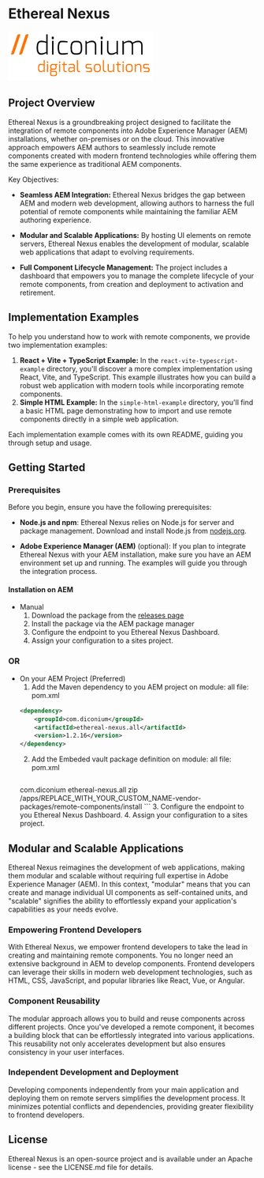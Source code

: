 # Ethereal Nexus

[![diconium-dds](docs/images/diconium-dds.png  "diconium digital solutions" )](https://diconium.com/en/news/adobe-io-hybris)

## Project Overview

Ethereal Nexus is a groundbreaking project designed to facilitate the integration of remote components into Adobe Experience Manager (AEM) installations, whether on-premises or on the cloud. This innovative approach empowers AEM authors to seamlessly include remote components created with modern frontend technologies while offering them the same experience as traditional AEM components.

Key Objectives:

- **Seamless AEM Integration:** Ethereal Nexus bridges the gap between AEM and modern web development, allowing authors to harness the full potential of remote components while maintaining the familiar AEM authoring experience.

- **Modular and Scalable Applications:** By hosting UI elements on remote servers, Ethereal Nexus enables the development of modular, scalable web applications that adapt to evolving requirements.

- **Full Component Lifecycle Management:** The project includes a dashboard that empowers you to manage the complete lifecycle of your remote components, from creation and deployment to activation and retirement.

## Implementation Examples

To help you understand how to work with remote components, we provide two implementation examples:

1. **React + Vite + TypeScript Example:** In the `react-vite-typescript-example` directory, you'll discover a more complex implementation using React, Vite, and TypeScript. This example illustrates how you can build a robust web application with modern tools while incorporating remote components.
2. **Simple HTML Example:** In the `simple-html-example` directory, you'll find a basic HTML page demonstrating how to import and use remote components directly in a simple web application.


Each implementation example comes with its own README, guiding you through setup and usage.

## Getting Started

### Prerequisites

Before you begin, ensure you have the following prerequisites:

- **Node.js and npm**: Ethereal Nexus relies on Node.js for server and package management. Download and install Node.js from [nodejs.org](https://nodejs.org/). 

- **Adobe Experience Manager (AEM)** (optional): If you plan to integrate Ethereal Nexus with your AEM installation, make sure you have an AEM environment set up and running. The examples will guide you through the integration process.


#### Installation on AEM

* Manual 
    1. Download the package from the [releases page](https://github.com/diconium/remote-components/packages/1929390?version=1.2.1)
    2. Install the package via the AEM package manager
    3. Configure the endpoint to you Ethereal Nexus Dashboard.
    4. Assign your configuration to a sites project.
### OR
* On your AEM Project (Preferred)
  1. Add the Maven dependency to you AEM project on module: all file: pom.xml
    ```xml 
    <dependency>
        <groupId>com.diconium</groupId>
        <artifactId>ethereal-nexus.all</artifactId>
        <version>1.2.16</version>
    </dependency>
  ```
  2. Add the Embeded vault package definition on module: all file: pom.xml
     ```xml 
    <embedded>
        <groupId>com.diconium</groupId>
        <artifactId>ethereal-nexus.all</artifactId>
        <type>zip</type>
        <target>/apps/REPLACE_WITH_YOUR_CUSTOM_NAME-vendor-packages/remote-components/install</target>
    </embedded>
  ```
  3. Configure the endpoint to you Ethereal Nexus Dashboard.
  4. Assign your configuration to a sites project.

    
## Modular and Scalable Applications

Ethereal Nexus reimagines the development of web applications, making them modular and scalable without requiring full expertise in Adobe Experience Manager (AEM). In this context, "modular" means that you can create and manage individual UI components as self-contained units, and "scalable" signifies the ability to effortlessly expand your application's capabilities as your needs evolve.

### Empowering Frontend Developers

With Ethereal Nexus, we empower frontend developers to take the lead in creating and maintaining remote components. You no longer need an extensive background in AEM to develop components. Frontend developers can leverage their skills in modern web development technologies, such as HTML, CSS, JavaScript, and popular libraries like React, Vue, or Angular.

### Component Reusability

The modular approach allows you to build and reuse components across different projects. Once you've developed a remote component, it becomes a building block that can be effortlessly integrated into various applications. This reusability not only accelerates development but also ensures consistency in your user interfaces.

### Independent Development and Deployment

Developing components independently from your main application and deploying them on remote servers simplifies the development process. It minimizes potential conflicts and dependencies, providing greater flexibility to frontend developers.


## License

Ethereal Nexus is an open-source project and is available under an Apache license - see the LICENSE.md file for details.
